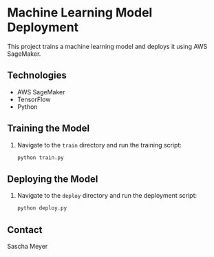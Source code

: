 # Machine Learning Model Deployment

This project trains a machine learning model and deploys it using AWS SageMaker.

## Technologies

- AWS SageMaker
- TensorFlow
- Python

## Training the Model

1. Navigate to the `train` directory and run the training script:
    ```bash
    python train.py
    ```

## Deploying the Model

1. Navigate to the `deploy` directory and run the deployment script:
    ```bash
    python deploy.py
    ```

## Contact

Sascha Meyer
